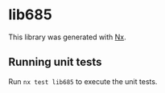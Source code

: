 # lib685

This library was generated with [Nx](https://nx.dev).

## Running unit tests

Run `nx test lib685` to execute the unit tests.
